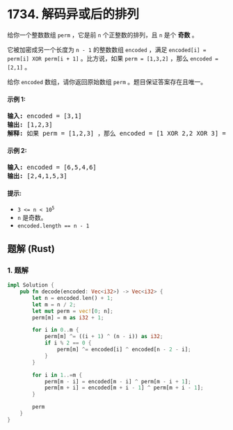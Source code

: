 # 1734. 解码异或后的排列
给你一个整数数组 `perm` ，它是前 `n` 个正整数的排列，且 `n` 是个 **奇数** 。

它被加密成另一个长度为 `n - 1` 的整数数组 `encoded` ，满足 `encoded[i] = perm[i] XOR perm[i + 1]` 。比方说，如果 `perm = [1,3,2]` ，那么 `encoded = [2,1]` 。

给你 `encoded` 数组，请你返回原始数组 `perm` 。题目保证答案存在且唯一。

#### 示例 1:
<pre>
<strong>输入:</strong> encoded = [3,1]
<strong>输出:</strong> [1,2,3]
<strong>解释:</strong> 如果 perm = [1,2,3] ，那么 encoded = [1 XOR 2,2 XOR 3] = [3,1]
</pre>

#### 示例 2:
<pre>
<strong>输入:</strong> encoded = [6,5,4,6]
<strong>输出:</strong> [2,4,1,5,3]
</pre>

#### 提示:
* <code>3 <= n < 10<sup>5</sup></code>
* `n` 是奇数。
* `encoded.length == n - 1`

## 题解 (Rust)

### 1. 题解
```Rust
impl Solution {
    pub fn decode(encoded: Vec<i32>) -> Vec<i32> {
        let n = encoded.len() + 1;
        let m = n / 2;
        let mut perm = vec![0; n];
        perm[m] = m as i32 + 1;

        for i in 0..m {
            perm[m] ^= ((i + 1) ^ (n - i)) as i32;
            if i % 2 == 0 {
                perm[m] ^= encoded[i] ^ encoded[n - 2 - i];
            }
        }

        for i in 1..=m {
            perm[m - i] = encoded[m - i] ^ perm[m - i + 1];
            perm[m + i] = encoded[m + i - 1] ^ perm[m + i - 1];
        }

        perm
    }
}
```
